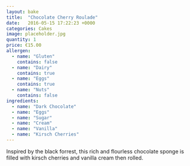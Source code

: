 ```yaml
---
layout: bake
title:  "Chocolate Cherry Roulade"
date:   2016-05-15 17:22:23 +0000
categories: Cakes
image: placeholder.jpg
quantity: 1
price: €15.00
allergen:
  - name: "Gluten"
    contains: false
  - name: "Dairy"
    contains: true
  - name: "Eggs"
    contains: true
  - name: "Nuts"
    contains: false
ingredients:
  - name: "Dark Chocolate"
  - name: "Eggs"
  - name: "Sugar"
  - name: "Cream"
  - name: "Vanilla"
  - name: "Kirsch Cherries"
---
```

Inspired by the black forrest, this rich and flourless chocolate sponge is filled with kirsch cherries and vanilla cream then rolled.
